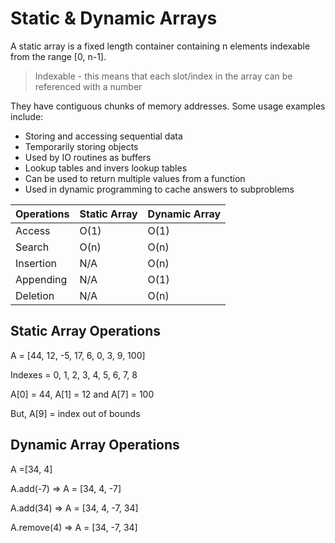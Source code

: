 # Static & Dynamic Arrays

A static array is a fixed length container containing n elements indexable from the range [0, n-1].

> Indexable - this means that each slot/index in the array
> can be referenced with a number

They have contiguous chunks of memory addresses. Some usage examples include:

- Storing and accessing sequential data
- Temporarily storing objects
- Used by IO routines as buffers
- Lookup tables and invers lookup tables
- Can be used to return multiple values from a function
- Used in dynamic programming to cache answers to subproblems

| Operations | Static Array | Dynamic Array |
| ---------- | ------------ | ------------- |
| Access     | O(1)         | O(1)          |
| Search     | O(n)         | O(n)          |
| Insertion  | N/A          | O(n)          |
| Appending  | N/A          | O(1)          |
| Deletion   | N/A          | O(n)          |

## Static Array Operations

A = [44, 12, -5, 17, 6, 0, 3, 9, 100]

Indexes = 0, 1, 2, 3, 4, 5, 6, 7, 8

A[0] = 44, A[1] = 12 and A[7] = 100

But, A[9] = index out of bounds

## Dynamic Array Operations

A =[34, 4]

A.add(-7) => A = [34, 4, -7]

A.add(34) => A = [34, 4, -7, 34]

A.remove(4) => A = [34, -7, 34]
